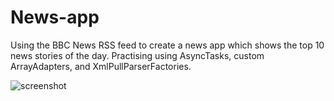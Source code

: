 # News-app
Using the BBC News RSS feed to create a news app which shows the top 10 news stories of the day.
Practising using AsyncTasks, custom ArrayAdapters, and XmlPullParserFactories.

![screenshot](https://user-images.githubusercontent.com/64684788/83964236-79833900-a8a3-11ea-9d3d-febc0110dd05.PNG)
